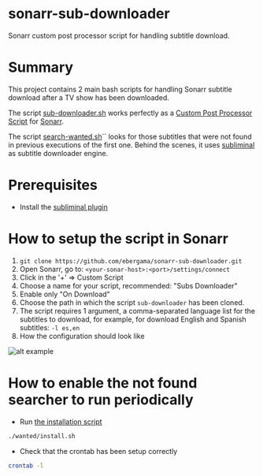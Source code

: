 # sonarr-sub-downloader
Sonarr custom post processor script for handling subtitle download.

# Summary
This project contains 2 main bash scripts for handling Sonarr subtitle download after a TV show has been downloaded.

The script [sub-downloader.sh](sub-downloader.sh) works perfectly as a [Custom Post Processor Script](2) for [Sonarr](1).

The script [search-wanted.sh](wanted/search-wanted.sh)`` looks for those subtitles that were not found in previous executions of the first one.
Behind the scenes, it uses [subliminal](3) as subtitle downloader engine.

# Prerequisites
- Install the [subliminal plugin](3) 

# How to setup the script in Sonarr
1. `git clone https://github.com/ebergama/sonarr-sub-downloader.git`
2. Open Sonarr, go to: `<your-sonar-host>:<port>/settings/connect`
3. Click in the '+' => Custom Script
4. Choose a name for your script, recommended: "Subs Downloader"
5. Enable only "On Download"
6. Choose the path in which the script `sub-downloader` has been cloned.
7. The script requires 1 argument, a comma-separated language list for the subtitles to download, 
   for example, for download English and Spanish subtitles: `-l es,en`
8. How the configuration should look like

![alt example](https://raw.githubusercontent.com/ebergama/sonarr-sub-downloader/master/example/example.png)

# How to enable the not found searcher to run periodically
- Run [the installation script](wanted/install.sh) 
```bash
./wanted/install.sh
````
- Check that the crontab has been setup correctly
```bash
crontab -l
```

[1]: https://github.com/Sonarr/Sonarr
[2]: https://github.com/Sonarr/Sonarr/wiki/Custom-Post-Processing-Scripts
[3]: https://github.com/Diaoul/subliminal
